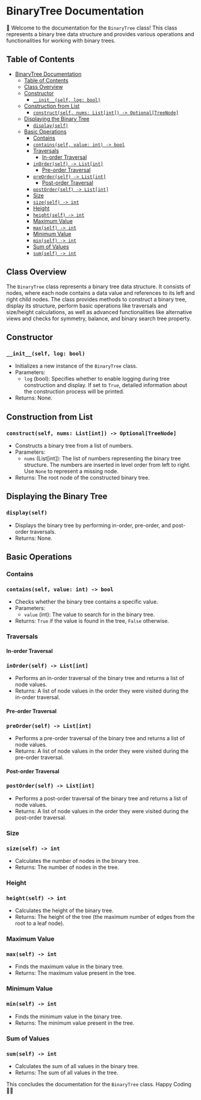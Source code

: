 # BinaryTree Documentation

🌳 Welcome to the documentation for the `BinaryTree` class! This class represents a binary tree data structure and provides various operations and functionalities for working with binary trees.

## Table of Contents

- [BinaryTree Documentation](#binarytree-documentation)
  - [Table of Contents](#table-of-contents)
  - [Class Overview](#class-overview)
  - [Constructor](#constructor)
    - [`__init__(self, log: bool)`](#__init__self-log-bool)
  - [Construction from List](#construction-from-list)
    - [`construct(self, nums: List[int]) -> Optional[TreeNode]`](#constructself-nums-listint---optionaltreenode)
  - [Displaying the Binary Tree](#displaying-the-binary-tree)
    - [`display(self)`](#displayself)
  - [Basic Operations](#basic-operations)
    - [Contains](#contains)
    - [`contains(self, value: int) -> bool`](#containsself-value-int---bool)
    - [Traversals](#traversals)
      - [In-order Traversal](#in-order-traversal)
    - [`inOrder(self) -> List[int]`](#inorderself---listint)
      - [Pre-order Traversal](#pre-order-traversal)
    - [`preOrder(self) -> List[int]`](#preorderself---listint)
      - [Post-order Traversal](#post-order-traversal)
    - [`postOrder(self) -> List[int]`](#postorderself---listint)
    - [Size](#size)
    - [`size(self) -> int`](#sizeself---int)
    - [Height](#height)
    - [`height(self) -> int`](#heightself---int)
    - [Maximum Value](#maximum-value)
    - [`max(self) -> int`](#maxself---int)
    - [Minimum Value](#minimum-value)
    - [`min(self) -> int`](#minself---int)
    - [Sum of Values](#sum-of-values)
    - [`sum(self) -> int`](#sumself---int)

## Class Overview

The `BinaryTree` class represents a binary tree data structure. It consists of nodes, where each node contains a data value and references to its left and right child nodes. The class provides methods to construct a binary tree, display its structure, perform basic operations like traversals and size/height calculations, as well as advanced functionalities like alternative views and checks for symmetry, balance, and binary search tree property.

## Constructor

### `__init__(self, log: bool)`

- Initializes a new instance of the `BinaryTree` class.
- Parameters:
  - `log` (bool): Specifies whether to enable logging during tree construction and display. If set to `True`, detailed information about the construction process will be printed.
- Returns: None.

## Construction from List

### `construct(self, nums: List[int]) -> Optional[TreeNode]`

- Constructs a binary tree from a list of numbers.
- Parameters:
  - `nums` (List[int]): The list of numbers representing the binary tree structure. The numbers are inserted in level order from left to right. Use `None` to represent a missing node.
- Returns: The root node of the constructed binary tree.

## Displaying the Binary Tree

### `display(self)`

- Displays the binary tree by performing in-order, pre-order, and post-order traversals.
- Returns: None.

## Basic Operations

### Contains

### `contains(self, value: int) -> bool`

- Checks whether the binary tree contains a specific value.
- Parameters:
  - `value` (int): The value to search for in the binary tree.
- Returns: `True` if the value is found in the tree, `False` otherwise.

### Traversals

#### In-order Traversal

### `inOrder(self) -> List[int]`

- Performs an in-order traversal of the binary tree and returns a list of node values.
- Returns: A list of node values in the order they were visited during the in-order traversal.

#### Pre-order Traversal

### `preOrder(self) -> List[int]`

- Performs a pre-order traversal of the binary tree and returns a list of node values.
- Returns: A list of node values in the order they were visited during the pre-order traversal.

#### Post-order Traversal

### `postOrder(self) -> List[int]`

- Performs a post-order traversal of the binary tree and returns a list of node values.
- Returns: A list of node values in the order they were visited during the post-order traversal.

### Size

### `size(self) -> int`

- Calculates the number of nodes in the binary tree.
- Returns: The number of nodes in the tree.

### Height

### `height(self) -> int`

- Calculates the height of the binary tree.
- Returns: The height of the tree (the maximum number of edges from the root to a leaf node).

### Maximum Value

### `max(self) -> int`

- Finds the maximum value in the binary tree.
- Returns: The maximum value present in the tree.

### Minimum Value

### `min(self) -> int`

- Finds the minimum value in the binary tree.
- Returns: The minimum value present in the tree.

### Sum of Values

### `sum(self) -> int`

- Calculates the sum of all values in the binary tree.
- Returns: The sum of all values in the tree.





This concludes the documentation for the `BinaryTree` class. Happy Coding 🌳😊
